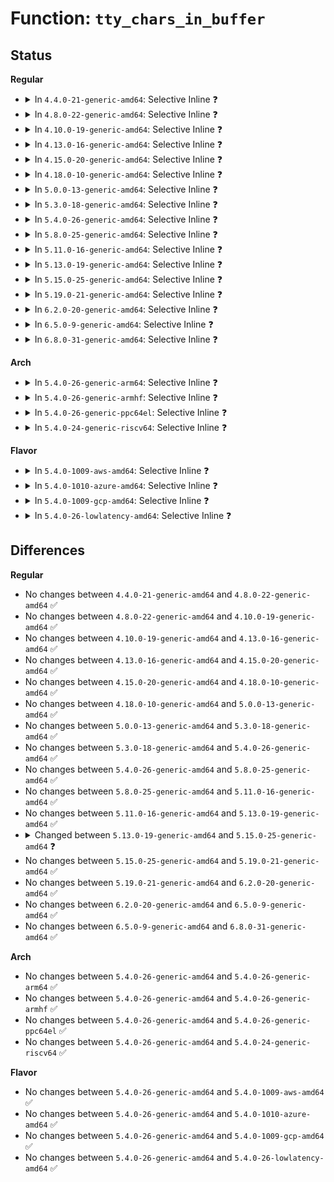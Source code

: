 # Function: <code>tty_chars_in_buffer</code>

## Status
<b>Regular</b>
<ul>
<li>
<details>
<summary>In <code>4.4.0-21-generic-amd64</code>: Selective Inline ❓</summary>

```c
int tty_chars_in_buffer(struct tty_struct * tty)
```

```json
{
  "name": "tty_chars_in_buffer",
  "collision_type": "Unique Global",
  "inline_type": "Selective",
  "funcs": [
    {
      "addr": 18446744071583990016,
      "name": "tty_chars_in_buffer",
      "external": true,
      "loc": "drivers/tty/tty_ioctl.c:55",
      "file": "drivers/tty/tty_ioctl.c",
      "inline": "not declared, inlined",
      "caller_inline": [
        "drivers/tty/tty_ioctl.c:tty_wait_until_sent",
        "drivers/tty/tty_ioctl.c:tty_wait_until_sent"
      ],
      "caller_func": [
        "drivers/tty/n_tty.c:n_tty_poll",
        "drivers/tty/n_tty.c:n_tty_ioctl",
        "drivers/tty/vt/keyboard.c:kbd_event"
      ]
    }
  ],
  "symbols": [
    {
      "addr": 18446744071583990016,
      "name": "tty_chars_in_buffer",
      "section": ".text",
      "bind": "STB_GLOBAL",
      "size": 29
    }
  ]
}
```
</details>
</li>
<li>
<details>
<summary>In <code>4.8.0-22-generic-amd64</code>: Selective Inline ❓</summary>

```c
int tty_chars_in_buffer(struct tty_struct * tty)
```

```json
{
  "name": "tty_chars_in_buffer",
  "collision_type": "Unique Global",
  "inline_type": "Selective",
  "funcs": [
    {
      "addr": 18446744071584323335,
      "name": "tty_chars_in_buffer",
      "external": true,
      "loc": "drivers/tty/tty_ioctl.c:55",
      "file": "drivers/tty/tty_ioctl.c",
      "inline": "not declared, inlined",
      "caller_inline": [
        "drivers/tty/tty_ioctl.c:tty_wait_until_sent",
        "drivers/tty/tty_ioctl.c:tty_wait_until_sent"
      ],
      "caller_func": [
        "drivers/tty/n_tty.c:n_tty_ioctl",
        "drivers/tty/n_tty.c:n_tty_poll",
        "drivers/tty/vt/keyboard.c:kbd_event"
      ]
    }
  ],
  "symbols": [
    {
      "addr": 18446744071584322144,
      "name": "tty_chars_in_buffer",
      "section": ".text",
      "bind": "STB_GLOBAL",
      "size": 29
    }
  ]
}
```
</details>
</li>
<li>
<details>
<summary>In <code>4.10.0-19-generic-amd64</code>: Selective Inline ❓</summary>

```c
int tty_chars_in_buffer(struct tty_struct * tty)
```

```json
{
  "name": "tty_chars_in_buffer",
  "collision_type": "Unique Global",
  "inline_type": "Selective",
  "funcs": [
    {
      "addr": 18446744071584505363,
      "name": "tty_chars_in_buffer",
      "external": true,
      "loc": "drivers/tty/tty_ioctl.c:55",
      "file": "drivers/tty/tty_ioctl.c",
      "inline": "not declared, inlined",
      "caller_inline": [
        "drivers/tty/tty_ioctl.c:tty_wait_until_sent",
        "drivers/tty/tty_ioctl.c:tty_wait_until_sent"
      ],
      "caller_func": [
        "drivers/tty/n_tty.c:n_tty_ioctl",
        "drivers/tty/n_tty.c:n_tty_poll",
        "drivers/tty/vt/keyboard.c:kbd_event"
      ]
    }
  ],
  "symbols": [
    {
      "addr": 18446744071584504176,
      "name": "tty_chars_in_buffer",
      "section": ".text",
      "bind": "STB_GLOBAL",
      "size": 29
    }
  ]
}
```
</details>
</li>
<li>
<details>
<summary>In <code>4.13.0-16-generic-amd64</code>: Selective Inline ❓</summary>

```c
int tty_chars_in_buffer(struct tty_struct * tty)
```

```json
{
  "name": "tty_chars_in_buffer",
  "collision_type": "Unique Global",
  "inline_type": "Selective",
  "funcs": [
    {
      "addr": 18446744071584584675,
      "name": "tty_chars_in_buffer",
      "external": true,
      "loc": "drivers/tty/tty_ioctl.c:55",
      "file": "drivers/tty/tty_ioctl.c",
      "inline": "not declared, inlined",
      "caller_inline": [
        "drivers/tty/tty_ioctl.c:tty_wait_until_sent",
        "drivers/tty/tty_ioctl.c:tty_wait_until_sent"
      ],
      "caller_func": [
        "drivers/tty/n_tty.c:n_tty_ioctl",
        "drivers/tty/n_tty.c:n_tty_poll",
        "drivers/tty/vt/keyboard.c:kbd_event"
      ]
    }
  ],
  "symbols": [
    {
      "addr": 18446744071584584048,
      "name": "tty_chars_in_buffer",
      "section": ".text",
      "bind": "STB_GLOBAL",
      "size": 29
    }
  ]
}
```
</details>
</li>
<li>
<details>
<summary>In <code>4.15.0-20-generic-amd64</code>: Selective Inline ❓</summary>

```c
int tty_chars_in_buffer(struct tty_struct * tty)
```

```json
{
  "name": "tty_chars_in_buffer",
  "collision_type": "Unique Global",
  "inline_type": "Selective",
  "funcs": [
    {
      "addr": 18446744071584996755,
      "name": "tty_chars_in_buffer",
      "external": true,
      "loc": "drivers/tty/tty_ioctl.c:56",
      "file": "drivers/tty/tty_ioctl.c",
      "inline": "not declared, inlined",
      "caller_inline": [
        "drivers/tty/tty_ioctl.c:tty_wait_until_sent",
        "drivers/tty/tty_ioctl.c:tty_wait_until_sent"
      ],
      "caller_func": [
        "drivers/tty/n_tty.c:n_tty_ioctl",
        "drivers/tty/n_tty.c:n_tty_poll",
        "drivers/tty/vt/keyboard.c:kbd_event"
      ]
    }
  ],
  "symbols": [
    {
      "addr": 18446744071584996096,
      "name": "tty_chars_in_buffer",
      "section": ".text",
      "bind": "STB_GLOBAL",
      "size": 32
    }
  ]
}
```
</details>
</li>
<li>
<details>
<summary>In <code>4.18.0-10-generic-amd64</code>: Selective Inline ❓</summary>

```c
int tty_chars_in_buffer(struct tty_struct * tty)
```

```json
{
  "name": "tty_chars_in_buffer",
  "collision_type": "Unique Global",
  "inline_type": "Selective",
  "funcs": [
    {
      "addr": 18446744071585231047,
      "name": "tty_chars_in_buffer",
      "external": true,
      "loc": "drivers/tty/tty_ioctl.c:56",
      "file": "drivers/tty/tty_ioctl.c",
      "inline": "not declared, inlined",
      "caller_inline": [
        "drivers/tty/tty_ioctl.c:tty_wait_until_sent",
        "drivers/tty/tty_ioctl.c:tty_wait_until_sent"
      ],
      "caller_func": [
        "drivers/tty/n_tty.c:n_tty_ioctl",
        "drivers/tty/n_tty.c:n_tty_poll",
        "drivers/tty/vt/keyboard.c:kbd_event"
      ]
    }
  ],
  "symbols": [
    {
      "addr": 18446744071585230272,
      "name": "tty_chars_in_buffer",
      "section": ".text",
      "bind": "STB_GLOBAL",
      "size": 32
    }
  ]
}
```
</details>
</li>
<li>
<details>
<summary>In <code>5.0.0-13-generic-amd64</code>: Selective Inline ❓</summary>

```c
int tty_chars_in_buffer(struct tty_struct * tty)
```

```json
{
  "name": "tty_chars_in_buffer",
  "collision_type": "Unique Global",
  "inline_type": "Selective",
  "funcs": [
    {
      "addr": 18446744071585350343,
      "name": "tty_chars_in_buffer",
      "external": true,
      "loc": "drivers/tty/tty_ioctl.c:56",
      "file": "drivers/tty/tty_ioctl.c",
      "inline": "not declared, inlined",
      "caller_inline": [
        "drivers/tty/tty_ioctl.c:tty_wait_until_sent",
        "drivers/tty/tty_ioctl.c:tty_wait_until_sent"
      ],
      "caller_func": [
        "drivers/tty/n_tty.c:n_tty_ioctl",
        "drivers/tty/n_tty.c:n_tty_poll",
        "drivers/tty/vt/keyboard.c:kbd_event"
      ]
    }
  ],
  "symbols": [
    {
      "addr": 18446744071585349568,
      "name": "tty_chars_in_buffer",
      "section": ".text",
      "bind": "STB_GLOBAL",
      "size": 32
    }
  ]
}
```
</details>
</li>
<li>
<details>
<summary>In <code>5.3.0-18-generic-amd64</code>: Selective Inline ❓</summary>

```c
int tty_chars_in_buffer(struct tty_struct * tty)
```

```json
{
  "name": "tty_chars_in_buffer",
  "collision_type": "Unique Global",
  "inline_type": "Selective",
  "funcs": [
    {
      "addr": 18446744071585563511,
      "name": "tty_chars_in_buffer",
      "external": true,
      "loc": "drivers/tty/tty_ioctl.c:56",
      "file": "drivers/tty/tty_ioctl.c",
      "inline": "not declared, inlined",
      "caller_inline": [
        "drivers/tty/tty_ioctl.c:tty_wait_until_sent",
        "drivers/tty/tty_ioctl.c:tty_wait_until_sent"
      ],
      "caller_func": [
        "drivers/tty/n_tty.c:n_tty_ioctl",
        "drivers/tty/n_tty.c:n_tty_poll",
        "drivers/tty/vt/keyboard.c:kbd_keycode"
      ]
    }
  ],
  "symbols": [
    {
      "addr": 18446744071585562736,
      "name": "tty_chars_in_buffer",
      "section": ".text",
      "bind": "STB_GLOBAL",
      "size": 32
    }
  ]
}
```
</details>
</li>
<li>
<details>
<summary>In <code>5.4.0-26-generic-amd64</code>: Selective Inline ❓</summary>

```c
int tty_chars_in_buffer(struct tty_struct * tty)
```

```json
{
  "name": "tty_chars_in_buffer",
  "collision_type": "Unique Global",
  "inline_type": "Selective",
  "funcs": [
    {
      "addr": 18446744071585704647,
      "name": "tty_chars_in_buffer",
      "external": true,
      "loc": "drivers/tty/tty_ioctl.c:56",
      "file": "drivers/tty/tty_ioctl.c",
      "inline": "not declared, inlined",
      "caller_inline": [
        "drivers/tty/tty_ioctl.c:tty_wait_until_sent",
        "drivers/tty/tty_ioctl.c:tty_wait_until_sent"
      ],
      "caller_func": [
        "drivers/tty/n_tty.c:n_tty_ioctl",
        "drivers/tty/n_tty.c:n_tty_poll",
        "drivers/tty/vt/keyboard.c:kbd_keycode"
      ]
    }
  ],
  "symbols": [
    {
      "addr": 18446744071585703872,
      "name": "tty_chars_in_buffer",
      "section": ".text",
      "bind": "STB_GLOBAL",
      "size": 32
    }
  ]
}
```
</details>
</li>
<li>
<details>
<summary>In <code>5.8.0-25-generic-amd64</code>: Selective Inline ❓</summary>

```c
int tty_chars_in_buffer(struct tty_struct * tty)
```

```json
{
  "name": "tty_chars_in_buffer",
  "collision_type": "Unique Global",
  "inline_type": "Selective",
  "funcs": [
    {
      "addr": 18446744071586433815,
      "name": "tty_chars_in_buffer",
      "external": true,
      "loc": "drivers/tty/tty_ioctl.c:56",
      "file": "drivers/tty/tty_ioctl.c",
      "inline": "not declared, inlined",
      "caller_inline": [
        "drivers/tty/tty_ioctl.c:tty_wait_until_sent",
        "drivers/tty/tty_ioctl.c:tty_wait_until_sent"
      ],
      "caller_func": [
        "drivers/tty/n_tty.c:n_tty_ioctl",
        "drivers/tty/n_tty.c:n_tty_poll",
        "drivers/tty/vt/keyboard.c:kbd_keycode"
      ]
    }
  ],
  "symbols": [
    {
      "addr": 18446744071586432688,
      "name": "tty_chars_in_buffer",
      "section": ".text",
      "bind": "STB_GLOBAL",
      "size": 32
    }
  ]
}
```
</details>
</li>
<li>
<details>
<summary>In <code>5.11.0-16-generic-amd64</code>: Selective Inline ❓</summary>

```c
int tty_chars_in_buffer(struct tty_struct * tty)
```

```json
{
  "name": "tty_chars_in_buffer",
  "collision_type": "Unique Global",
  "inline_type": "Selective",
  "funcs": [
    {
      "addr": 18446744071586548519,
      "name": "tty_chars_in_buffer",
      "external": true,
      "loc": "drivers/tty/tty_ioctl.c:56",
      "file": "drivers/tty/tty_ioctl.c",
      "inline": "not declared, inlined",
      "caller_inline": [
        "drivers/tty/tty_ioctl.c:tty_wait_until_sent",
        "drivers/tty/tty_ioctl.c:tty_wait_until_sent"
      ],
      "caller_func": [
        "drivers/tty/n_tty.c:n_tty_ioctl",
        "drivers/tty/n_tty.c:n_tty_poll",
        "drivers/tty/vt/keyboard.c:kbd_keycode"
      ]
    }
  ],
  "symbols": [
    {
      "addr": 18446744071586547744,
      "name": "tty_chars_in_buffer",
      "section": ".text",
      "bind": "STB_GLOBAL",
      "size": 32
    }
  ]
}
```
</details>
</li>
<li>
<details>
<summary>In <code>5.13.0-19-generic-amd64</code>: Selective Inline ❓</summary>

```c
int tty_chars_in_buffer(struct tty_struct * tty)
```

```json
{
  "name": "tty_chars_in_buffer",
  "collision_type": "Unique Global",
  "inline_type": "Selective",
  "funcs": [
    {
      "addr": 18446744071586433479,
      "name": "tty_chars_in_buffer",
      "external": true,
      "loc": "drivers/tty/tty_ioctl.c:57",
      "file": "drivers/tty/tty_ioctl.c",
      "inline": "not declared, inlined",
      "caller_inline": [
        "drivers/tty/tty_ioctl.c:tty_wait_until_sent",
        "drivers/tty/tty_ioctl.c:tty_wait_until_sent"
      ],
      "caller_func": [
        "drivers/tty/n_tty.c:n_tty_ioctl",
        "drivers/tty/n_tty.c:n_tty_poll",
        "drivers/tty/vt/keyboard.c:kbd_keycode"
      ]
    }
  ],
  "symbols": [
    {
      "addr": 18446744071586432896,
      "name": "tty_chars_in_buffer",
      "section": ".text",
      "bind": "STB_GLOBAL",
      "size": 32
    }
  ]
}
```
</details>
</li>
<li>
<details>
<summary>In <code>5.15.0-25-generic-amd64</code>: Selective Inline ❓</summary>

```c
unsigned int tty_chars_in_buffer(struct tty_struct * tty)
```

```json
{
  "name": "tty_chars_in_buffer",
  "collision_type": "Unique Global",
  "inline_type": "Selective",
  "funcs": [
    {
      "addr": 18446744071586959303,
      "name": "tty_chars_in_buffer",
      "external": true,
      "loc": "drivers/tty/tty_ioctl.c:57",
      "file": "drivers/tty/tty_ioctl.c",
      "inline": "not declared, inlined",
      "caller_inline": [
        "drivers/tty/tty_ioctl.c:tty_wait_until_sent",
        "drivers/tty/tty_ioctl.c:tty_wait_until_sent"
      ],
      "caller_func": [
        "drivers/tty/n_tty.c:n_tty_ioctl",
        "drivers/tty/n_tty.c:n_tty_poll",
        "drivers/tty/vt/keyboard.c:kbd_keycode"
      ]
    }
  ],
  "symbols": [
    {
      "addr": 18446744071586958672,
      "name": "tty_chars_in_buffer",
      "section": ".text",
      "bind": "STB_GLOBAL",
      "size": 32
    }
  ]
}
```
</details>
</li>
<li>
<details>
<summary>In <code>5.19.0-21-generic-amd64</code>: Selective Inline ❓</summary>

```c
unsigned int tty_chars_in_buffer(struct tty_struct * tty)
```

```json
{
  "name": "tty_chars_in_buffer",
  "collision_type": "Unique Global",
  "inline_type": "Selective",
  "funcs": [
    {
      "addr": 18446744071588254311,
      "name": "tty_chars_in_buffer",
      "external": true,
      "loc": "drivers/tty/tty_ioctl.c:57",
      "file": "drivers/tty/tty_ioctl.c",
      "inline": "not declared, inlined",
      "caller_inline": [
        "drivers/tty/tty_ioctl.c:tty_wait_until_sent",
        "drivers/tty/tty_ioctl.c:tty_wait_until_sent"
      ],
      "caller_func": [
        "drivers/tty/n_tty.c:n_tty_ioctl",
        "drivers/tty/n_tty.c:n_tty_poll",
        "drivers/tty/vt/keyboard.c:kbd_keycode"
      ]
    }
  ],
  "symbols": [
    {
      "addr": 18446744071588253552,
      "name": "tty_chars_in_buffer",
      "section": ".text",
      "bind": "STB_GLOBAL",
      "size": 48
    }
  ]
}
```
</details>
</li>
<li>
<details>
<summary>In <code>6.2.0-20-generic-amd64</code>: Selective Inline ❓</summary>

```c
unsigned int tty_chars_in_buffer(struct tty_struct * tty)
```

```json
{
  "name": "tty_chars_in_buffer",
  "collision_type": "Unique Global",
  "inline_type": "Selective",
  "funcs": [
    {
      "addr": 18446744071589667095,
      "name": "tty_chars_in_buffer",
      "external": true,
      "loc": "drivers/tty/tty_ioctl.c:58",
      "file": "drivers/tty/tty_ioctl.c",
      "inline": "not declared, inlined",
      "caller_inline": [
        "drivers/tty/tty_ioctl.c:tty_wait_until_sent",
        "drivers/tty/tty_ioctl.c:tty_wait_until_sent"
      ],
      "caller_func": [
        "drivers/tty/n_tty.c:n_tty_ioctl",
        "drivers/tty/n_tty.c:n_tty_poll",
        "drivers/tty/vt/keyboard.c:kbd_keycode"
      ]
    }
  ],
  "symbols": [
    {
      "addr": 18446744071589666192,
      "name": "tty_chars_in_buffer",
      "section": ".text",
      "bind": "STB_GLOBAL",
      "size": 48
    }
  ]
}
```
</details>
</li>
<li>
<details>
<summary>In <code>6.5.0-9-generic-amd64</code>: Selective Inline ❓</summary>

```c
unsigned int tty_chars_in_buffer(struct tty_struct * tty)
```

```json
{
  "name": "tty_chars_in_buffer",
  "collision_type": "Unique Global",
  "inline_type": "Selective",
  "funcs": [
    {
      "addr": 18446744071589973940,
      "name": "tty_chars_in_buffer",
      "external": true,
      "loc": "drivers/tty/tty_ioctl.c:59",
      "file": "drivers/tty/tty_ioctl.c",
      "inline": "not declared, inlined",
      "caller_inline": [
        "drivers/tty/tty_ioctl.c:set_termios",
        "drivers/tty/tty_ioctl.c:set_termios",
        "drivers/tty/tty_ioctl.c:set_termios",
        "drivers/tty/tty_ioctl.c:tty_wait_until_sent",
        "drivers/tty/tty_ioctl.c:tty_wait_until_sent"
      ],
      "caller_func": [
        "drivers/tty/n_tty.c:n_tty_ioctl",
        "drivers/tty/n_tty.c:n_tty_poll",
        "drivers/tty/vt/keyboard.c:kbd_keycode"
      ]
    }
  ],
  "symbols": [
    {
      "addr": 18446744071589970080,
      "name": "tty_chars_in_buffer",
      "section": ".text",
      "bind": "STB_GLOBAL",
      "size": 48
    }
  ]
}
```
</details>
</li>
<li>
<details>
<summary>In <code>6.8.0-31-generic-amd64</code>: Selective Inline ❓</summary>

```c
unsigned int tty_chars_in_buffer(struct tty_struct * tty)
```

```json
{
  "name": "tty_chars_in_buffer",
  "collision_type": "Unique Global",
  "inline_type": "Selective",
  "funcs": [
    {
      "addr": 18446744071590312580,
      "name": "tty_chars_in_buffer",
      "external": true,
      "loc": "drivers/tty/tty_ioctl.c:48",
      "file": "drivers/tty/tty_ioctl.c",
      "inline": "not declared, inlined",
      "caller_inline": [
        "drivers/tty/tty_ioctl.c:set_termios",
        "drivers/tty/tty_ioctl.c:set_termios",
        "drivers/tty/tty_ioctl.c:set_termios",
        "drivers/tty/tty_ioctl.c:tty_wait_until_sent",
        "drivers/tty/tty_ioctl.c:tty_wait_until_sent"
      ],
      "caller_func": [
        "drivers/tty/n_tty.c:n_tty_ioctl",
        "drivers/tty/n_tty.c:n_tty_poll",
        "drivers/tty/vt/keyboard.c:kbd_keycode"
      ]
    }
  ],
  "symbols": [
    {
      "addr": 18446744071590308720,
      "name": "tty_chars_in_buffer",
      "section": ".text",
      "bind": "STB_GLOBAL",
      "size": 48
    }
  ]
}
```
</details>
</li>
</ul>
<b>Arch</b>
<ul>
<li>
<details>
<summary>In <code>5.4.0-26-generic-arm64</code>: Selective Inline ❓</summary>

```c
int tty_chars_in_buffer(struct tty_struct * tty)
```

```json
{
  "name": "tty_chars_in_buffer",
  "collision_type": "Unique Global",
  "inline_type": "Selective",
  "funcs": [
    {
      "addr": 18446603336498384856,
      "name": "tty_chars_in_buffer",
      "external": true,
      "loc": "drivers/tty/tty_ioctl.c:56",
      "file": "drivers/tty/tty_ioctl.c",
      "inline": "not declared, inlined",
      "caller_inline": [
        "drivers/tty/tty_ioctl.c:tty_wait_until_sent",
        "drivers/tty/tty_ioctl.c:tty_wait_until_sent"
      ],
      "caller_func": [
        "drivers/tty/n_tty.c:n_tty_ioctl",
        "drivers/tty/n_tty.c:n_tty_poll"
      ]
    }
  ],
  "symbols": [
    {
      "addr": 18446603336498384216,
      "name": "tty_chars_in_buffer",
      "section": ".text",
      "bind": "STB_GLOBAL",
      "size": 60
    }
  ]
}
```
</details>
</li>
<li>
<details>
<summary>In <code>5.4.0-26-generic-armhf</code>: Selective Inline ❓</summary>

```c
int tty_chars_in_buffer(struct tty_struct * tty)
```

```json
{
  "name": "tty_chars_in_buffer",
  "collision_type": "Unique Global",
  "inline_type": "Selective",
  "funcs": [
    {
      "addr": 3231066692,
      "name": "tty_chars_in_buffer",
      "external": true,
      "loc": "drivers/tty/tty_ioctl.c:56",
      "file": "drivers/tty/tty_ioctl.c",
      "inline": "not declared, inlined",
      "caller_inline": [
        "drivers/tty/tty_ioctl.c:tty_wait_until_sent",
        "drivers/tty/tty_ioctl.c:tty_wait_until_sent"
      ],
      "caller_func": [
        "drivers/tty/n_tty.c:n_tty_ioctl",
        "drivers/tty/n_tty.c:n_tty_poll",
        "drivers/tty/vt/keyboard.c:kbd_keycode"
      ]
    }
  ],
  "symbols": [
    {
      "addr": 3231065920,
      "name": "tty_chars_in_buffer",
      "section": ".text",
      "bind": "STB_GLOBAL",
      "size": 52
    }
  ]
}
```
</details>
</li>
<li>
<details>
<summary>In <code>5.4.0-26-generic-ppc64el</code>: Selective Inline ❓</summary>

```c
int tty_chars_in_buffer(struct tty_struct * tty)
```

```json
{
  "name": "tty_chars_in_buffer",
  "collision_type": "Unique Global",
  "inline_type": "Selective",
  "funcs": [
    {
      "addr": 13835058055291570916,
      "name": "tty_chars_in_buffer",
      "external": true,
      "loc": "drivers/tty/tty_ioctl.c:56",
      "file": "drivers/tty/tty_ioctl.c",
      "inline": "not declared, inlined",
      "caller_inline": [
        "drivers/tty/tty_ioctl.c:tty_wait_until_sent",
        "drivers/tty/tty_ioctl.c:tty_wait_until_sent"
      ],
      "caller_func": [
        "drivers/tty/n_tty.c:n_tty_ioctl",
        "drivers/tty/n_tty.c:n_tty_poll",
        "drivers/tty/vt/keyboard.c:kbd_keycode"
      ]
    }
  ],
  "symbols": [
    {
      "addr": 13835058055291570144,
      "name": "tty_chars_in_buffer",
      "section": ".text",
      "bind": "STB_GLOBAL",
      "size": 88
    }
  ]
}
```
</details>
</li>
<li>
<details>
<summary>In <code>5.4.0-24-generic-riscv64</code>: Selective Inline ❓</summary>

```c
int tty_chars_in_buffer(struct tty_struct * tty)
```

```json
{
  "name": "tty_chars_in_buffer",
  "collision_type": "Unique Global",
  "inline_type": "Selective",
  "funcs": [
    {
      "addr": 18446743936276054564,
      "name": "tty_chars_in_buffer",
      "external": true,
      "loc": "drivers/tty/tty_ioctl.c:56",
      "file": "drivers/tty/tty_ioctl.c",
      "inline": "not declared, inlined",
      "caller_inline": [
        "drivers/tty/tty_ioctl.c:tty_wait_until_sent",
        "drivers/tty/tty_ioctl.c:tty_wait_until_sent"
      ],
      "caller_func": [
        "drivers/tty/n_tty.c:n_tty_ioctl",
        "drivers/tty/n_tty.c:n_tty_poll"
      ]
    }
  ],
  "symbols": [
    {
      "addr": 18446743936276053854,
      "name": "tty_chars_in_buffer",
      "section": ".text",
      "bind": "STB_GLOBAL",
      "size": 44
    }
  ]
}
```
</details>
</li>
</ul>
<b>Flavor</b>
<ul>
<li>
<details>
<summary>In <code>5.4.0-1009-aws-amd64</code>: Selective Inline ❓</summary>

```c
int tty_chars_in_buffer(struct tty_struct * tty)
```

```json
{
  "name": "tty_chars_in_buffer",
  "collision_type": "Unique Global",
  "inline_type": "Selective",
  "funcs": [
    {
      "addr": 18446744071585465671,
      "name": "tty_chars_in_buffer",
      "external": true,
      "loc": "drivers/tty/tty_ioctl.c:56",
      "file": "drivers/tty/tty_ioctl.c",
      "inline": "not declared, inlined",
      "caller_inline": [
        "drivers/tty/tty_ioctl.c:tty_wait_until_sent",
        "drivers/tty/tty_ioctl.c:tty_wait_until_sent"
      ],
      "caller_func": [
        "drivers/tty/n_tty.c:n_tty_ioctl",
        "drivers/tty/n_tty.c:n_tty_poll",
        "drivers/tty/vt/keyboard.c:kbd_keycode"
      ]
    }
  ],
  "symbols": [
    {
      "addr": 18446744071585464896,
      "name": "tty_chars_in_buffer",
      "section": ".text",
      "bind": "STB_GLOBAL",
      "size": 32
    }
  ]
}
```
</details>
</li>
<li>
<details>
<summary>In <code>5.4.0-1010-azure-amd64</code>: Selective Inline ❓</summary>

```c
int tty_chars_in_buffer(struct tty_struct * tty)
```

```json
{
  "name": "tty_chars_in_buffer",
  "collision_type": "Unique Global",
  "inline_type": "Selective",
  "funcs": [
    {
      "addr": 18446744071585335703,
      "name": "tty_chars_in_buffer",
      "external": true,
      "loc": "drivers/tty/tty_ioctl.c:56",
      "file": "drivers/tty/tty_ioctl.c",
      "inline": "not declared, inlined",
      "caller_inline": [
        "drivers/tty/tty_ioctl.c:tty_wait_until_sent",
        "drivers/tty/tty_ioctl.c:tty_wait_until_sent"
      ],
      "caller_func": [
        "drivers/tty/n_tty.c:n_tty_ioctl",
        "drivers/tty/n_tty.c:n_tty_poll",
        "drivers/tty/vt/keyboard.c:kbd_keycode"
      ]
    }
  ],
  "symbols": [
    {
      "addr": 18446744071585334928,
      "name": "tty_chars_in_buffer",
      "section": ".text",
      "bind": "STB_GLOBAL",
      "size": 32
    }
  ]
}
```
</details>
</li>
<li>
<details>
<summary>In <code>5.4.0-1009-gcp-amd64</code>: Selective Inline ❓</summary>

```c
int tty_chars_in_buffer(struct tty_struct * tty)
```

```json
{
  "name": "tty_chars_in_buffer",
  "collision_type": "Unique Global",
  "inline_type": "Selective",
  "funcs": [
    {
      "addr": 18446744071585655047,
      "name": "tty_chars_in_buffer",
      "external": true,
      "loc": "drivers/tty/tty_ioctl.c:56",
      "file": "drivers/tty/tty_ioctl.c",
      "inline": "not declared, inlined",
      "caller_inline": [
        "drivers/tty/tty_ioctl.c:tty_wait_until_sent",
        "drivers/tty/tty_ioctl.c:tty_wait_until_sent"
      ],
      "caller_func": [
        "drivers/tty/n_tty.c:n_tty_ioctl",
        "drivers/tty/n_tty.c:n_tty_poll",
        "drivers/tty/vt/keyboard.c:kbd_keycode"
      ]
    }
  ],
  "symbols": [
    {
      "addr": 18446744071585654272,
      "name": "tty_chars_in_buffer",
      "section": ".text",
      "bind": "STB_GLOBAL",
      "size": 32
    }
  ]
}
```
</details>
</li>
<li>
<details>
<summary>In <code>5.4.0-26-lowlatency-amd64</code>: Selective Inline ❓</summary>

```c
int tty_chars_in_buffer(struct tty_struct * tty)
```

```json
{
  "name": "tty_chars_in_buffer",
  "collision_type": "Unique Global",
  "inline_type": "Selective",
  "funcs": [
    {
      "addr": 18446744071585763174,
      "name": "tty_chars_in_buffer",
      "external": true,
      "loc": "drivers/tty/tty_ioctl.c:56",
      "file": "drivers/tty/tty_ioctl.c",
      "inline": "not declared, inlined",
      "caller_inline": [
        "drivers/tty/tty_ioctl.c:tty_wait_until_sent",
        "drivers/tty/tty_ioctl.c:tty_wait_until_sent"
      ],
      "caller_func": [
        "drivers/tty/n_tty.c:n_tty_ioctl",
        "drivers/tty/n_tty.c:n_tty_poll",
        "drivers/tty/vt/keyboard.c:kbd_keycode"
      ]
    }
  ],
  "symbols": [
    {
      "addr": 18446744071585762400,
      "name": "tty_chars_in_buffer",
      "section": ".text",
      "bind": "STB_GLOBAL",
      "size": 32
    }
  ]
}
```
</details>
</li>
</ul>

## Differences
<b>Regular</b>
<ul>
<li>
No changes between <code>4.4.0-21-generic-amd64</code> and <code>4.8.0-22-generic-amd64</code> ✅
</li>
<li>
No changes between <code>4.8.0-22-generic-amd64</code> and <code>4.10.0-19-generic-amd64</code> ✅
</li>
<li>
No changes between <code>4.10.0-19-generic-amd64</code> and <code>4.13.0-16-generic-amd64</code> ✅
</li>
<li>
No changes between <code>4.13.0-16-generic-amd64</code> and <code>4.15.0-20-generic-amd64</code> ✅
</li>
<li>
No changes between <code>4.15.0-20-generic-amd64</code> and <code>4.18.0-10-generic-amd64</code> ✅
</li>
<li>
No changes between <code>4.18.0-10-generic-amd64</code> and <code>5.0.0-13-generic-amd64</code> ✅
</li>
<li>
No changes between <code>5.0.0-13-generic-amd64</code> and <code>5.3.0-18-generic-amd64</code> ✅
</li>
<li>
No changes between <code>5.3.0-18-generic-amd64</code> and <code>5.4.0-26-generic-amd64</code> ✅
</li>
<li>
No changes between <code>5.4.0-26-generic-amd64</code> and <code>5.8.0-25-generic-amd64</code> ✅
</li>
<li>
No changes between <code>5.8.0-25-generic-amd64</code> and <code>5.11.0-16-generic-amd64</code> ✅
</li>
<li>
No changes between <code>5.11.0-16-generic-amd64</code> and <code>5.13.0-19-generic-amd64</code> ✅
</li>
<li>
<details>
<summary>Changed between <code>5.13.0-19-generic-amd64</code> and <code>5.15.0-25-generic-amd64</code> ❓</summary>
<ul>
<li>
<b>Return type changed. </b>
<code>int</code> ➡️ <code>unsigned int</code>
</li>
</ul>
</details>
</li>
<li>
No changes between <code>5.15.0-25-generic-amd64</code> and <code>5.19.0-21-generic-amd64</code> ✅
</li>
<li>
No changes between <code>5.19.0-21-generic-amd64</code> and <code>6.2.0-20-generic-amd64</code> ✅
</li>
<li>
No changes between <code>6.2.0-20-generic-amd64</code> and <code>6.5.0-9-generic-amd64</code> ✅
</li>
<li>
No changes between <code>6.5.0-9-generic-amd64</code> and <code>6.8.0-31-generic-amd64</code> ✅
</li>
</ul>
<b>Arch</b>
<ul>
<li>
No changes between <code>5.4.0-26-generic-amd64</code> and <code>5.4.0-26-generic-arm64</code> ✅
</li>
<li>
No changes between <code>5.4.0-26-generic-amd64</code> and <code>5.4.0-26-generic-armhf</code> ✅
</li>
<li>
No changes between <code>5.4.0-26-generic-amd64</code> and <code>5.4.0-26-generic-ppc64el</code> ✅
</li>
<li>
No changes between <code>5.4.0-26-generic-amd64</code> and <code>5.4.0-24-generic-riscv64</code> ✅
</li>
</ul>
<b>Flavor</b>
<ul>
<li>
No changes between <code>5.4.0-26-generic-amd64</code> and <code>5.4.0-1009-aws-amd64</code> ✅
</li>
<li>
No changes between <code>5.4.0-26-generic-amd64</code> and <code>5.4.0-1010-azure-amd64</code> ✅
</li>
<li>
No changes between <code>5.4.0-26-generic-amd64</code> and <code>5.4.0-1009-gcp-amd64</code> ✅
</li>
<li>
No changes between <code>5.4.0-26-generic-amd64</code> and <code>5.4.0-26-lowlatency-amd64</code> ✅
</li>
</ul>
